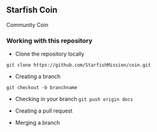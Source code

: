 ## Starfish Coin
Community Coin

### Working with this repository

* Clone the repository locally

` git clone https://github.com/StarfishMission/coin.git `


* Creating a branch

```
git checkout -b branchname
```

* Checking in your branch
`git push origin docs`

* Creating a pull request

* Merging a branch